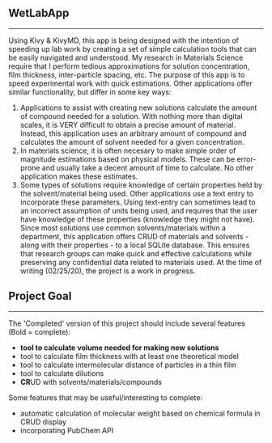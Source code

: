 ## WetLabApp
---
Using Kivy & KivyMD, this app is being designed with the intention of speeding up lab work by creating a set of simple calculation
tools that can be easily navigated and understood. My research in Materials Science require that I perform tedious approximations for solution concentration, film thickness, inter-particle spacing, etc. The purpose of this app is to speed experimental work with quick estimations. Other applications offer similar functionality, but differ in some key ways:
1. Applications to assist with creating new solutions calculate the amount of compound needed for a solution. With nothing more than digital scales, it is VERY difficult to obtain a precise amount of material. Instead, this application uses an arbitrary amount of compound and calculates the amount of solvent needed for a given concentration.
2. In materials science, it is often necesary to make simple order of magnitude estimations based on physical models. These can be error-prone and usually take a decent amount of time to calculate. No other application makes these estimates.
3. Some types of solutions require knowledge of certain properties held by the solvent/material being used. Other applications use a text entry to incorporate these parameters. Using text-entry can sometimes lead to an incorrect assumption of units being used, and requires that the user have knowledge of these properties (knowledge they might not have). Since most solutions use common solvents/materials within a department, this application offers CRUD of materials and solvents - along with their properties - to a local SQLite database. This ensures that research groups can make quick and effective calculations while preserving any confidential data related to materials used.
At the time of writing (02/25/20), the project is a work in progress.

## Project Goal
---
The 'Completed' version of this project should include several features (Bold = complete):
- **tool to calculate volume needed for making new solutions**
- tool to calculate film thickness with at least one theoretical model
- tool to calculate intermolecular distance of particles in a thin film
- tool to calculate dilutions
- **CR**UD with solvents/materials/compounds

Some features that may be useful/interesting to complete:
- automatic calculation of molecular weight based on chemical formula in CRUD display
- incorporating PubChem API
